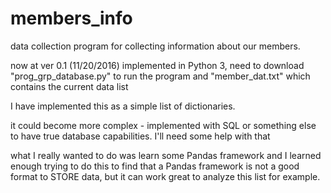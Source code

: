 # members_info
data collection program for collecting information about our members.

now at ver 0.1 (11/20/2016)
implemented in Python 3, need to download "prog_grp_database.py" to run the program and "member_dat.txt" which contains the current data list

I have implemented this as a simple list of dictionaries.

it could become more complex - implemented with SQL or something else to have true database capabilities.  I'll need some help with that

what I really wanted to do was learn some Pandas framework and I learned enough trying to do this to find that a Pandas framework is not a good format to STORE data, but it can work great to analyze this list for example.

